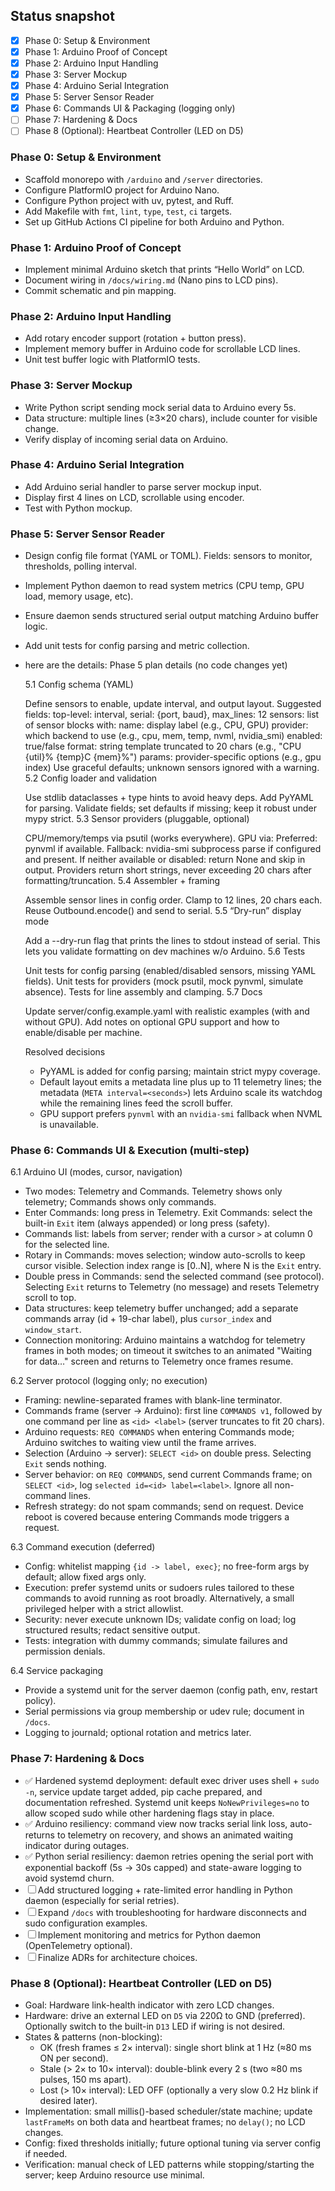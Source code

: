 ## Status snapshot

- [x] Phase 0: Setup & Environment
- [x] Phase 1: Arduino Proof of Concept
- [x] Phase 2: Arduino Input Handling
- [x] Phase 3: Server Mockup
- [x] Phase 4: Arduino Serial Integration
- [x] Phase 5: Server Sensor Reader
- [x] Phase 6: Commands UI & Packaging (logging only)
- [ ] Phase 7: Hardening & Docs
- [ ] Phase 8 (Optional): Heartbeat Controller (LED on D5)

### Phase 0: Setup & Environment

- Scaffold monorepo with `/arduino` and `/server` directories.
- Configure PlatformIO project for Arduino Nano.
- Configure Python project with uv, pytest, and Ruff.
- Add Makefile with `fmt`, `lint`, `type`, `test`, `ci` targets.
- Set up GitHub Actions CI pipeline for both Arduino and Python.

### Phase 1: Arduino Proof of Concept

- Implement minimal Arduino sketch that prints “Hello World” on LCD.
- Document wiring in `/docs/wiring.md` (Nano pins to LCD pins).
- Commit schematic and pin mapping.

### Phase 2: Arduino Input Handling

- Add rotary encoder support (rotation + button press).
- Implement memory buffer in Arduino code for scrollable LCD lines.
- Unit test buffer logic with PlatformIO tests.

### Phase 3: Server Mockup

- Write Python script sending mock serial data to Arduino every 5s.
- Data structure: multiple lines (≥3×20 chars), include counter for visible change.
- Verify display of incoming serial data on Arduino.

### Phase 4: Arduino Serial Integration

- Add Arduino serial handler to parse server mockup input.
- Display first 4 lines on LCD, scrollable using encoder.
- Test with Python mockup.

### Phase 5: Server Sensor Reader

- Design config file format (YAML or TOML). Fields: sensors to monitor, thresholds, polling interval.
- Implement Python daemon to read system metrics (CPU temp, GPU load, memory usage, etc).
- Ensure daemon sends structured serial output matching Arduino buffer logic.
- Add unit tests for config parsing and metric collection.
- here are the details:
  Phase 5 plan details (no code changes yet)

    5.1 Config schema (YAML)

    Define sensors to enable, update interval, and output layout.
    Suggested fields:
    top-level: interval, serial: {port, baud}, max_lines: 12
    sensors: list of sensor blocks with:
    name: display label (e.g., CPU, GPU)
    provider: which backend to use (e.g., cpu, mem, temp, nvml, nvidia_smi)
    enabled: true/false
    format: string template truncated to 20 chars (e.g., "CPU {util}% {temp}C {mem}%")
    params: provider-specific options (e.g., gpu index)
    Use graceful defaults; unknown sensors ignored with a warning.
    5.2 Config loader and validation

    Use stdlib dataclasses + type hints to avoid heavy deps.
    Add PyYAML for parsing.
    Validate fields; set defaults if missing; keep it robust under mypy strict.
    5.3 Sensor providers (pluggable, optional)

    CPU/memory/temps via psutil (works everywhere).
    GPU via:
    Preferred: pynvml if available.
    Fallback: nvidia-smi subprocess parse if configured and present.
    If neither available or disabled: return None and skip in output.
    Providers return short strings, never exceeding 20 chars after formatting/truncation.
    5.4 Assembler + framing

    Assemble sensor lines in config order.
    Clamp to 12 lines, 20 chars each.
    Reuse Outbound.encode() and send to serial.
    5.5 “Dry-run” display mode

    Add a --dry-run flag that prints the lines to stdout instead of serial. This lets you validate formatting on dev machines w/o Arduino.
    5.6 Tests

    Unit tests for config parsing (enabled/disabled sensors, missing YAML fields).
    Unit tests for providers (mock psutil, mock pynvml, simulate absence).
    Tests for line assembly and clamping.
    5.7 Docs

    Update server/config.example.yaml with realistic examples (with and without GPU).
    Add notes on optional GPU support and how to enable/disable per machine.

  Resolved decisions

    - PyYAML is added for config parsing; maintain strict mypy coverage.
    - Default layout emits a metadata line plus up to 11 telemetry lines; the metadata (`META interval=<seconds>`) lets Arduino scale its watchdog while the remaining lines feed the scroll buffer.
    - GPU support prefers `pynvml` with an `nvidia-smi` fallback when NVML is unavailable.

### Phase 6: Commands UI & Execution (multi-step)

6.1 Arduino UI (modes, cursor, navigation)

- Two modes: Telemetry and Commands. Telemetry shows only telemetry; Commands shows only commands.
- Enter Commands: long press in Telemetry. Exit Commands: select the built-in `Exit` item (always appended) or long press (safety).
- Commands list: labels from server; render with a cursor `>` at column 0 for the selected line.
- Rotary in Commands: moves selection; window auto-scrolls to keep cursor visible. Selection index range is [0..N], where N is the `Exit` entry.
- Double press in Commands: send the selected command (see protocol). Selecting `Exit` returns to Telemetry (no message) and resets Telemetry scroll to top.
- Data structures: keep telemetry buffer unchanged; add a separate commands array (id + 19-char label), plus `cursor_index` and `window_start`.
- Connection monitoring: Arduino maintains a watchdog for telemetry frames in both modes; on timeout it switches to an animated "Waiting for data…" screen and returns to Telemetry once frames resume.

6.2 Server protocol (logging only; no execution)

- Framing: newline-separated frames with blank-line terminator.
- Commands frame (server → Arduino): first line `COMMANDS v1`, followed by one command per line as `<id> <label>` (server truncates to fit 20 chars).
- Arduino requests: `REQ COMMANDS` when entering Commands mode; Arduino switches to waiting view until the frame arrives.
- Selection (Arduino → server): `SELECT <id>` on double press. Selecting `Exit` sends nothing.
- Server behavior: on `REQ COMMANDS`, send current Commands frame; on `SELECT <id>`, log `selected id=<id> label=<label>`. Ignore all non-command lines.
- Refresh strategy: do not spam commands; send on request. Device reboot is covered because entering Commands mode triggers a request.

6.3 Command execution (deferred)

- Config: whitelist mapping `{id -> label, exec}`; no free-form args by default; allow fixed args only.
- Execution: prefer systemd units or sudoers rules tailored to these commands to avoid running as root broadly. Alternatively, a small privileged helper with a strict allowlist.
- Security: never execute unknown IDs; validate config on load; log structured results; redact sensitive output.
- Tests: integration with dummy commands; simulate failures and permission denials.

6.4 Service packaging

- Provide a systemd unit for the server daemon (config path, env, restart policy).
- Serial permissions via group membership or udev rule; document in `/docs`.
- Logging to journald; optional rotation and metrics later.

### Phase 7: Hardening & Docs

- ✅ Hardened systemd deployment: default exec driver uses shell + `sudo -n`, service update target added, pip cache prepared, and documentation refreshed. Systemd unit keeps `NoNewPrivileges=no` to allow scoped sudo while other hardening flags stay in place.
- ✅ Arduino resiliency: command view now tracks serial link loss, auto-returns to telemetry on recovery, and shows an animated waiting indicator during outages.
- ✅ Python serial resiliency: daemon retries opening the serial port with exponential backoff (5s → 30s capped) and state-aware logging to avoid systemd churn.
- ☐ Add structured logging + rate-limited error handling in Python daemon (especially for serial retries).
- ☐ Expand `/docs` with troubleshooting for hardware disconnects and sudo configuration examples.
- ☐ Implement monitoring and metrics for Python daemon (OpenTelemetry optional).
- ☐ Finalize ADRs for architecture choices.

### Phase 8 (Optional): Heartbeat Controller (LED on D5)

- Goal: Hardware link-health indicator with zero LCD changes.
- Hardware: drive an external LED on `D5` via 220Ω to GND (preferred). Optionally switch to the built-in `D13` LED if wiring is not desired.
- States & patterns (non-blocking):
  - OK (fresh frames ≤ 2× interval): single short blink at 1 Hz (≈80 ms ON per second).
  - Stale (> 2× to 10× interval): double-blink every 2 s (two ≈80 ms pulses, 150 ms apart).
  - Lost (> 10× interval): LED OFF (optionally a very slow 0.2 Hz blink if desired later).
- Implementation: small millis()-based scheduler/state machine; update `lastFrameMs` on both data and heartbeat frames; no `delay()`; no LCD changes.
- Config: fixed thresholds initially; future optional tuning via server config if needed.
- Verification: manual check of LED patterns while stopping/starting the server; keep Arduino resource use minimal.
